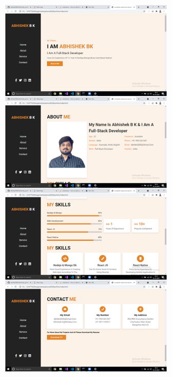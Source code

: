 ![](Screenshots/Screenshot%20(114).png)
![](Screenshots/Screenshot%20(115).png)
![](Screenshots/Screenshot%20(116).png)
![](Screenshots/Screenshot%20(117).png)
